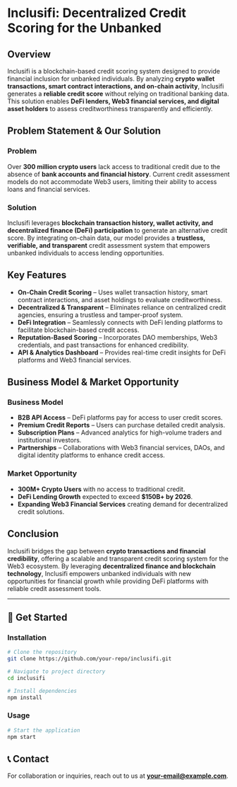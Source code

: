 # Inclusifi: Decentralized Credit Scoring for the Unbanked

## Overview
Inclusifi is a blockchain-based credit scoring system designed to provide financial inclusion for unbanked individuals. By analyzing **crypto wallet transactions, smart contract interactions, and on-chain activity**, Inclusifi generates a **reliable credit score** without relying on traditional banking data. This solution enables **DeFi lenders, Web3 financial services, and digital asset holders** to assess creditworthiness transparently and efficiently.

## Problem Statement & Our Solution
### Problem
Over **300 million crypto users** lack access to traditional credit due to the absence of **bank accounts and financial history**. Current credit assessment models do not accommodate Web3 users, limiting their ability to access loans and financial services.

### Solution
Inclusifi leverages **blockchain transaction history, wallet activity, and decentralized finance (DeFi) participation** to generate an alternative credit score. By integrating on-chain data, our model provides a **trustless, verifiable, and transparent** credit assessment system that empowers unbanked individuals to access lending opportunities.

## Key Features
- **On-Chain Credit Scoring** – Uses wallet transaction history, smart contract interactions, and asset holdings to evaluate creditworthiness.
- **Decentralized & Transparent** – Eliminates reliance on centralized credit agencies, ensuring a trustless and tamper-proof system.
- **DeFi Integration** – Seamlessly connects with DeFi lending platforms to facilitate blockchain-based credit access.
- **Reputation-Based Scoring** – Incorporates DAO memberships, Web3 credentials, and past transactions for enhanced credibility.
- **API & Analytics Dashboard** – Provides real-time credit insights for DeFi platforms and Web3 financial services.

## Business Model & Market Opportunity
### Business Model
- **B2B API Access** – DeFi platforms pay for access to user credit scores.
- **Premium Credit Reports** – Users can purchase detailed credit analysis.
- **Subscription Plans** – Advanced analytics for high-volume traders and institutional investors.
- **Partnerships** – Collaborations with Web3 financial services, DAOs, and digital identity platforms to enhance credit access.

### Market Opportunity
- **300M+ Crypto Users** with no access to traditional credit.
- **DeFi Lending Growth** expected to exceed **$150B+ by 2026**.
- **Expanding Web3 Financial Services** creating demand for decentralized credit solutions.

## Conclusion
Inclusifi bridges the gap between **crypto transactions and financial credibility**, offering a scalable and transparent credit scoring system for the Web3 ecosystem. By leveraging **decentralized finance and blockchain technology**, Inclusifi empowers unbanked individuals with new opportunities for financial growth while providing DeFi platforms with reliable credit assessment tools.

---

## 🚀 Get Started
### Installation
```sh
# Clone the repository
git clone https://github.com/your-repo/inclusifi.git

# Navigate to project directory
cd inclusifi

# Install dependencies
npm install
```

### Usage
```sh
# Start the application
npm start
```

## 📞 Contact
For collaboration or inquiries, reach out to us at **[your-email@example.com](mailto:your-email@example.com)**.
